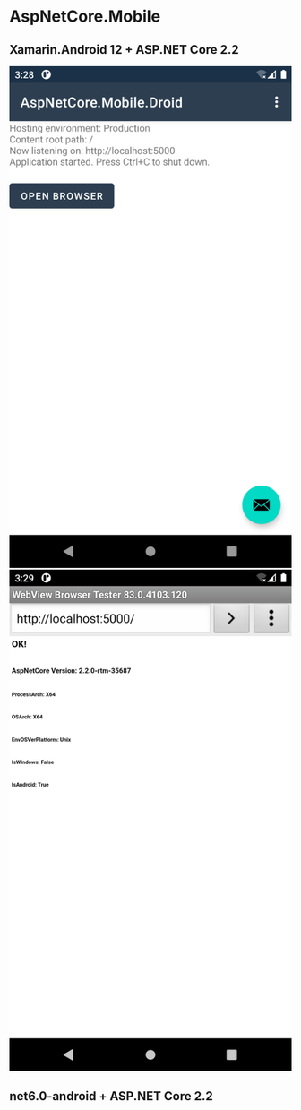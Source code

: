 # AspNetCore.Mobile

## Xamarin.Android 12 + ASP.NET Core 2.2

<div align="center"><img src="./res/screenshots/MainActivity.png" width="540" /><img src="./res/screenshots/Browser_X64.png" width="540" /></div>

## net6.0-android + ASP.NET Core 2.2